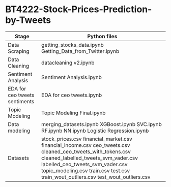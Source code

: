 # BT4222-Stock-Prices-Prediction-by-Tweets

| Stage                         | Python files                                                                                                                                                                                                                                                              |
|-------------------------------|---------------------------------------------------------------------------------------------------------------------------------------------------------------------------------------------------------------------------------------------------------------------------|
| Data Scraping                 | getting_stocks_data.ipynb Getting_Data_from_Twitter.ipynb                                                                                                                                                                                                                 |
| Data Cleaning                 | datacleaning v2.ipynb                                                                                                                                                                                                                                                     |
| Sentiment Analysis            | Sentiment Analysis.ipynb                                                                                                                                                                                                                                                  |
| EDA for ceo tweets sentiments | EDA for ceo tweets.ipynb                                                                                                                                                                                                                                                  |
| Topic Modeling                | Topic Modeling Final.ipynb                                                                                                                                                                                                                                                |
| Data modeling                 | merging_datasets.ipynb XGBoost.ipynb SVC.ipynb RF.ipynb NN.ipynb Logistic Regression.ipynb                                                                                                                                                                                |
| Datasets                      | stock_prices.csv financial_market.csv financial_income.csv ceo_tweets.csv cleaned_ceo_tweets_with_tokens.csv cleaned_labelled_tweets_svm_vader.csv labelled_ceo_tweets_svm_vader.csv topic_modeling.csv train.csv test.csv train_wout_outliers.csv test_wout_outliers.csv |
